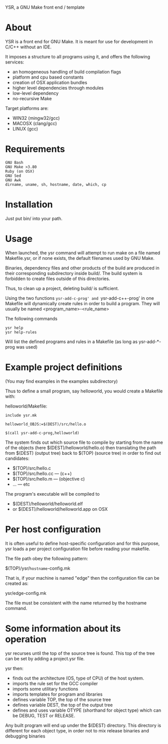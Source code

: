 YSR, a GNU Make front end / template

# About

YSR is a front end for GNU Make. It is meant for use for development in C/C++ without an IDE.

It imposes a structure to all programs using it, and offers the following services:

* an homogeneous handling of build compilation flags
* platform and cpu based constants
* creation of OSX application bundles
* higher level dependencies through modules
* low-level dependency
* no-recursive Make

Target platforms are:

* WIN32 (mingw32/gcc)
* MACOSX (clang/gcc)
* LINUX (gcc)

# Requirements
	GNU Bash
	GNU Make >3.80
	Ruby (on OSX)
	GNU Sed
	GNU Awk
	dirname, uname, sh, hostname, date, which, cp

# Installation

Just put bin/ into your path.

# Usage

When launched, the ysr command will attempt to run make on a file named Makefile.ysr, or if none exists, the default filenames used by GNU Make.

Binaries, dependency files and other products of the build are produced in their corresponding subdirectory inside build/. The build system is forbidden to create files outside of this directories.

Thus, to clean up a project, deleting build/ is sufficient.

Using the two functions `ysr-add-c-prog' and `ysr-add-c++-prog' in one Makefile will dynamically create rules in order to build a program. They will usually be named
      <program_name>-<rule_name>

The following commands

	ysr help
	ysr help-rules

Will list the defined programs and rules in a Makefile (as long as ysr-add-*-prog was used)

# Example project definitions

(You may find examples in the examples subdirectory)

Thus to define a small program, say helloworld, you would create a Makefile with:

helloworld/Makefile:

	include ysr.mk

	helloworld_OBJS:=$(DEST)/src/hello.o

	$(call ysr-add-c-prog,helloworld)

The system finds out which source file to compile by starting from the name of the objects (here $(DEST)/helloworld/hello.o) then
translating the path from $(DEST) (output tree) back to $(TOP) (source tree) in order to find out candidates:

* $(TOP)/src/hello.c
* $(TOP)/src/hello.cc — (c++)
* $(TOP)/src/hello.m  — (objective c)
* ... — etc

The program's executable will be compiled to

* $(DEST)/helloworld/helloworld.elf
* or $(DEST)/helloworld/helloworld.app on OSX

# Per host configuration

It is often useful to define host-specific configuration and for this purpose, ysr loads a per project configuration file before reading your makefile.

The file path obey the following pattern:

  $(TOP)/ysr/`hostname`-config.mk

That is, if your machine is named "edge" then the configuration file can be created as:

  ysr/edge-config.mk

The file must be consistent with the name returned by the hostname command.

# Some information about its operation

ysr recurses until the top of the source tree is found. This top of
the tree can be set by adding a project.ysr file.

ysr then:
- finds out the architecture (OS, type of CPU) of the host system.
- imports the rule set for the GCC compiler
- imports some utilitary functions
- imports templates for program and libraries
- defines variable TOP, the top of the source tree
- defines variable DEST, the top of the output tree
- defines and uses variable OTYPE (shorthand for object type) which can be DEBUG, TEST or RELEASE.

Any built program will end up under the $(DEST) directory. This
directory is different for each object type, in order not to mix
release binaries and debugging binaries
